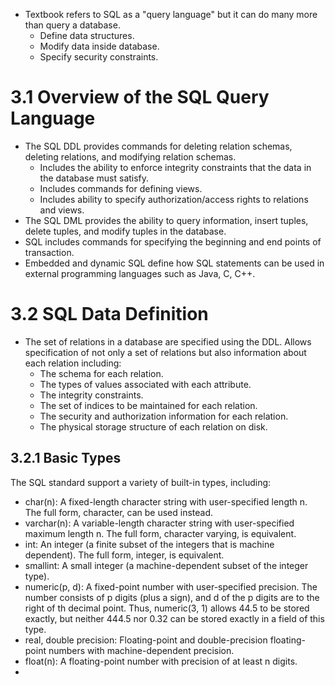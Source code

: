 - Textbook refers to SQL as a "query language" but it can do many more than query a database.
	- Define data structures.
	- Modify data inside database.
	- Specify security constraints.
# 3.1 Overview of the SQL Query Language
- The SQL DDL provides commands for deleting relation schemas, deleting relations, and modifying relation schemas.
	- Includes the ability to enforce integrity constraints that the data in the database must satisfy.
	- Includes commands for defining views.
	- Includes ability to specify authorization/access rights to relations and views.
- The SQL DML provides the ability to query information, insert tuples, delete tuples, and modify tuples in the database.
- SQL includes commands for specifying the beginning and end points of transaction.
- Embedded and dynamic SQL define how SQL statements can be used in external programming languages such as Java, C, C++.
# 3.2 SQL Data Definition
- The set of relations in a database are specified using the DDL. Allows specification of not only a set of relations but also information about each relation including:
	- The schema for each relation.
	- The types of values associated with each attribute.
	- The integrity constraints.
	- The set of indices to be maintained for each relation.
	- The security and authorization information for each relation.
	- The physical storage structure of each relation on disk.
## 3.2.1 Basic Types
The SQL standard support a variety of built-in types, including:
- char(n): A fixed-length character string with user-specified length n. The full form, character, can be used instead.
- varchar(n): A variable-length character string with user-specified maximum length n. The full form, character varying, is equivalent.
- int: An integer (a finite subset of the integers that is machine dependent). The full form, integer, is equivalent.
- smallint: A small integer (a machine-dependent subset of the integer type).
- numeric(p, d): A fixed-point number with user-specified precision. The number consists of p digits (plus a sign), and d of the p digits are to the right of th decimal point. Thus, numeric(3, 1) allows 44.5 to be stored exactly, but neither 444.5 nor 0.32 can be stored exactly in a field of this type.
- real, double precision: Floating-point and double-precision floating-point numbers with machine-dependent precision.
- float(n): A floating-point number with precision of at least n digits.
- 